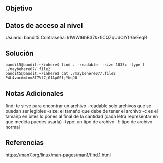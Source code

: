 ## Objetivo
## Datos de acceso al nivel
Usuario: bandit5
Contraseña: lrIWWI6bB37kxfiCQZqUdOIYfr6eEeqR
## Solución
```
bandit5@bandit:~/inhere$ find . -readable  -size 1033c -type f
./maybehere07/.file2
bandit5@bandit:~/inhere$ cat ./maybehere07/.file2
P4L4vucdmLnm8I7Vl7jG1ApGSfjYKqJU
```
## Notas Adicionales
find: te sirve para encontrar un archivo
	-readable solo archivos que se puedan ser legibles
	-size: el tamaño que debe de tener el archivo
		-c es el tamañp en bites lo pones al final de la cantidad (cada letra representar en que medida puedes usarla)
	-type: un tipo de archivo
		-f: tipo de archivo normal
## Referencias
https://man7.org/linux/man-pages/man1/find.1.html